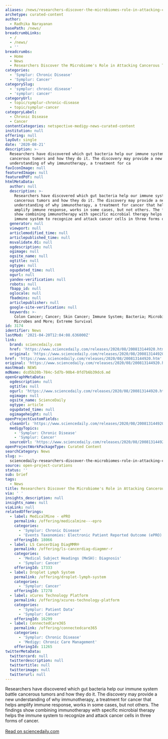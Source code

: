 ```yaml
---
aliases: /news/researchers-discover-the-microbiomes-role-in-attacking-cancerous-tumors
archetype: curated-content
author:
  - Radhika Narayanan
basePath: /news/
breadcrumbLinks:
  - /
  - /news/
  - ''
breadcrumbs:
  - Home
  - News
  - Researchers Discover the Microbiome's Role in Attacking Cancerous Tumors
categories:
  - 'Symplur: Chronic Disease'
  - 'Symplur: Cancer'
categorySlug:
  - 'symplur: chronic disease'
  - 'symplur: cancer'
categoryUrl:
  - topic/symplur-chronic-disease
  - topic/symplur-cancer
categoryLabel:
  - Chronic Disease
  - Cancer
contentCategories: netspective-medigy-news-curated-content
institution: null
offering: null
layOut: single
date: '2020-08-21'
description: >-
  Researchers have discovered which gut bacteria help our immune system battle
  cancerous tumors and how they do it. The discovery may provide a new
  understanding of why immunotherapy, a treatment for ca
favIconImage: null
featuredImage: null
featuredPdf: null
htmlMetaData:
  author: null
  description: >-
    Researchers have discovered which gut bacteria help our immune system battle
    cancerous tumors and how they do it. The discovery may provide a new
    understanding of why immunotherapy, a treatment for cancer that helps
    amplify immune response, works in some cases, but not others. The findings
    show combining immunotherapy with specific microbial therapy helps the
    immune system to recognize and attack cancer cells in three forms of cancer.
  generator: null
  viewport: null
  articlemodified_time: null
  articlepublished_time: null
  msvalidate.01: null
  ogdescription: null
  ogimage: null
  ogsite_name: null
  ogtitle: null
  ogtype: null
  ogupdated_time: null
  ogurl: null
  yandex-verification: null
  robots: null
  fbapp_id: null
  oglocale: null
  fbadmins: null
  articlepublisher: null
  google-site-verification: null
  keywords: >-
    Colon Cancer; Cancer; Skin Cancer; Immune System; Bacteria; Microbiology;
    Microbes and More; Extreme Survival
id: 3174
identifier: News
lastMod: '2021-04-20T12:04:08.636000Z'
link:
  brand: sciencedaily.com
  href: 'https://www.sciencedaily.com/releases/2020/08/200813144920.htm'
  original: 'https://www.sciencedaily.com/releases/2020/08/200813144920.htm'
href: 'https://www.sciencedaily.com/releases/2020/08/200813144920.htm'
original: 'https://www.sciencedaily.com/releases/2020/08/200813144920.htm'
mastHead: NEWS
mdName: dcd5b20b-784c-5d7b-90b4-0fd7b6b39dc6.md
openGraphMetaData:
  ogdescription: null
  ogtitle: null
  ogurl: 'https://www.sciencedaily.com/releases/2020/08/200813144920.htm'
  ogimage: null
  ogsite_name: ScienceDaily
  ogtype: article
  ogupdated_time: null
  ogimageheight: null
openProjectCustomFields:
  cleanUrl: 'https://www.sciencedaily.com/releases/2020/08/200813144920.htm'
  medigyTopics:
    - 'Symplur: Chronic Disease'
    - 'Symplur: Cancer'
  sourceUrl: 'https://www.sciencedaily.com/releases/2020/08/200813144920.htm'
openProjectWorkPackageType: Curated Content
searchCategory: News
slug: >-
  sciencedaily-researchers-discover-the-microbiomes-role-in-attacking-cancerous-tumors
source: open-project-curations
status: ''
sub: brief
tags:
  - News
title: Researchers Discover the Microbiome's Role in Attacking Cancerous Tumors
via: ' '
insights_description: null
insights_name: null
viaLink: null
relatedOfferings:
  - label: MedicalMine - ePRO
    permalink: /offering/medicalmine---epro
    categories:
      - 'Symplur: Chronic Disease'
      - 'Events Taxonomies: Electronic Patient Reported Outcome (ePRO)'
    offeringId: 18066
  - label: LS CancerDiag DiagMMR®
    permalink: /offering/ls-cancerdiag-diagmmr-r
    categories:
      - 'Medical Subject Headings (MeSH): Diagnosis'
      - 'Symplur: Cancer'
    offeringId: 17333
  - label: Droplet Lymph System
    permalink: /offering/droplet-lymph-system
    categories:
      - 'Symplur: Cancer'
    offeringId: 17278
  - label: xCures Technology Platform
    permalink: /offering/xcures-technology-platform
    categories:
      - 'Symplur: Patient Data'
      - 'Symplur: Cancer'
    offeringId: 16299
  - label: ConnectedCare365
    permalink: /offering/connectedcare365
    categories:
      - 'Symplur: Chronic Disease'
      - 'Medigy: Chronic Care Management'
    offeringId: 11265
twitterMetaData:
  twittercard: null
  twitterdescription: null
  twittertitle: null
  twitterimage: null
  twitterurl: null
---
```

Researchers have discovered which gut bacteria help our immune system battle cancerous tumors and how they do it. The discovery may provide a new understanding of why immunotherapy, a treatment for cancer that helps amplify immune response, works in some cases, but not others. The findings show combining immunotherapy with specific microbial therapy helps the immune system to recognize and attack cancer cells in three forms of cancer.
<br><br><a target="_blank" href=https://www.sciencedaily.com/releases/2020/08/200813144920.htm>Read on sciencedaily.com</a>